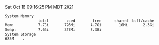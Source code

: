 Sat Oct 16 09:16:25 PM MDT 2021
```bash
System Memory
               total        used        free      shared  buff/cache   available
Mem:           7.7Gi       726Mi       4.7Gi        10Mi       2.3Gi       6.6Gi
Swap:          7.6Gi       357Mi       7.3Gi
System Storage
685M	.
```
```bash
